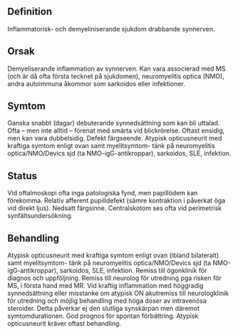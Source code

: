 ## Definition

Inflammatorisk- och demyeliniserande sjukdom drabbande synnerven.

## Orsak

Demyeliserande inflammation av synnerven. Kan vara associerad med MS (och är då ofta första tecknet på sjukdomen), neuromyelitis optica (NMO), andra autoimmuna åkommor som sarkoidos eller infektioner.

## Symtom

Ganska snabbt (dagar) debuterande synnedsättning som kan bli uttalad. Ofta – men inte alltid – förenat med smärta vid blickrörelse. Oftast ensidig, men kan vara dubbelsidig. Defekt färgseende. Atypisk opticusneurit med kraftiga symtom enligt ovan samt myelitsymtom- tänk på neuromyelitis optica/NMO/Devics sjd (ta NMO-igG-antikroppar), sarkoidos, SLE, infektion.

## Status

Vid oftalmoskopi ofta inga patologiska fynd, men papillödem kan förekomma. Relativ afferent pupilldefekt (sämre kontraktion i påverkat öga vid direkt ljus). Nedsatt färgsinne. Centralskotom ses ofta vid perimetrisk synfältsundersökning.

## Behandling

Atypisk opticusneurit med kraftiga symtom enligt ovan (ibland bilateralt) samt myelitsymtom- tänk på neuromyelitis optica/NMO/Devics sjd (ta NMO-igG-antikroppar), sarkoidos, SLE, infektion.
Remiss till ögonklinik för diagnos och uppföljning. Remiss till neurolog för utredning pga risken för MS, i första hand med MR. Vid kraftig inflammation med höggradig synnedsättning eller misstanke om atypisk ON akutremiss till neurologklinik för utredning och möjlig behandling med höga doser av intravenösa steroider. Detta påverkar ej den slutliga synskärpan men däremot symtomdurationen. God prognos för spontan förbättring. Atypisk opticusneurit kräver oftast behandling.

